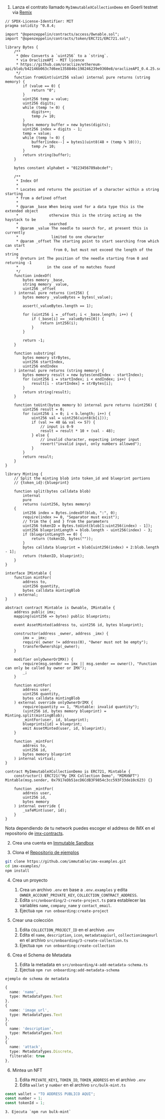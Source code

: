 1. Lanza el contrato llamado `MyImmutableXCollectionDemo` en Goerli testnet via [Remix](https://remix.ethereum.org/)

```solidity
// SPDX-License-Identifier: MIT
pragma solidity ^0.8.4;

import "@openzeppelin/contracts/access/Ownable.sol";
import "@openzeppelin/contracts/token/ERC721/ERC721.sol";

library Bytes {
    /**
     * @dev Converts a `uint256` to a `string`.
     * via OraclizeAPI - MIT licence
     * https://github.com/oraclize/ethereum-api/blob/b42146b063c7d6ee1358846c198246239e9360e8/oraclizeAPI_0.4.25.sol
     */
    function fromUint(uint256 value) internal pure returns (string memory) {
        if (value == 0) {
            return "0";
        }
        uint256 temp = value;
        uint256 digits;
        while (temp != 0) {
            digits++;
            temp /= 10;
        }
        bytes memory buffer = new bytes(digits);
        uint256 index = digits - 1;
        temp = value;
        while (temp != 0) {
            buffer[index--] = bytes1(uint8(48 + (temp % 10)));
            temp /= 10;
        }
        return string(buffer);
    }

    bytes constant alphabet = "0123456789abcdef";

    /**
     * Index Of
     *
     * Locates and returns the position of a character within a string starting
     * from a defined offset
     *
     * @param _base When being used for a data type this is the extended object
     *              otherwise this is the string acting as the haystack to be
     *              searched
     * @param _value The needle to search for, at present this is currently
     *               limited to one character
     * @param _offset The starting point to start searching from which can start
     *                from 0, but must not exceed the length of the string
     * @return int The position of the needle starting from 0 and returning -1
     *             in the case of no matches found
     */
    function indexOf(
        bytes memory _base,
        string memory _value,
        uint256 _offset
    ) internal pure returns (int256) {
        bytes memory _valueBytes = bytes(_value);

        assert(_valueBytes.length == 1);

        for (uint256 i = _offset; i < _base.length; i++) {
            if (_base[i] == _valueBytes[0]) {
                return int256(i);
            }
        }

        return -1;
    }

    function substring(
        bytes memory strBytes,
        uint256 startIndex,
        uint256 endIndex
    ) internal pure returns (string memory) {
        bytes memory result = new bytes(endIndex - startIndex);
        for (uint256 i = startIndex; i < endIndex; i++) {
            result[i - startIndex] = strBytes[i];
        }
        return string(result);
    }

    function toUint(bytes memory b) internal pure returns (uint256) {
        uint256 result = 0;
        for (uint256 i = 0; i < b.length; i++) {
            uint256 val = uint256(uint8(b[i]));
            if (val >= 48 && val <= 57) {
                // input is 0-9
                result = result * 10 + (val - 48);
            } else {
                // invalid character, expecting integer input
                revert("invalid input, only numbers allowed");
            }
        }
        return result;
    }
}

library Minting {
    // Split the minting blob into token_id and blueprint portions
    // {token_id}:{blueprint}

    function split(bytes calldata blob)
        internal
        pure
        returns (uint256, bytes memory)
    {
        int256 index = Bytes.indexOf(blob, ":", 0);
        require(index >= 0, "Separator must exist");
        // Trim the { and } from the parameters
        uint256 tokenID = Bytes.toUint(blob[1:uint256(index) - 1]);
        uint256 blueprintLength = blob.length - uint256(index) - 3;
        if (blueprintLength == 0) {
            return (tokenID, bytes(""));
        }
        bytes calldata blueprint = blob[uint256(index) + 2:blob.length - 1];
        return (tokenID, blueprint);
    }
}

interface IMintable {
    function mintFor(
        address to,
        uint256 quantity,
        bytes calldata mintingBlob
    ) external;
}

abstract contract Mintable is Ownable, IMintable {
    address public imx;
    mapping(uint256 => bytes) public blueprints;

    event AssetMinted(address to, uint256 id, bytes blueprint);

    constructor(address _owner, address _imx) {
        imx = _imx;
        require(_owner != address(0), "Owner must not be empty");
        transferOwnership(_owner);
    }

    modifier onlyOwnerOrIMX() {
        require(msg.sender == imx || msg.sender == owner(), "Function can only be called by owner or IMX");
        _;
    }

    function mintFor(
        address user,
        uint256 quantity,
        bytes calldata mintingBlob
    ) external override onlyOwnerOrIMX {
        require(quantity == 1, "Mintable: invalid quantity");
        (uint256 id, bytes memory blueprint) = Minting.split(mintingBlob);
        _mintFor(user, id, blueprint);
        blueprints[id] = blueprint;
        emit AssetMinted(user, id, blueprint);
    }

    function _mintFor(
        address to,
        uint256 id,
        bytes memory blueprint
    ) internal virtual;
}

contract MyImmutableXCollectionDemo is ERC721, Mintable {
    constructor() ERC721("My IMX Collection Demo", "MIMXNFT") Mintable(msg.sender, 0x7917eDb51ecD6CdB3F9854c3cc593F33de10c623) {}

    function _mintFor(
        address user,
        uint256 id,
        bytes memory
    ) internal override {
        _safeMint(user, id);
    }
}
```

Nota dependiendo de tu network puedes escoger el address de IMX en el repositorio de [imx-contracts](https://github.com/immutable/imx-contracts/#immutable-contract-addresses).

2. Crea una cuenta en [Immutable Sandbox](https://market.sandbox.immutable.com/)

3. Clona el [Repositorio de ejemplos](https://github.com/immutable/imx-examples.git)

```bash
git clone https://github.com/immutable/imx-examples.git
cd imx-examples/
npm install
```

4. Crea un proyecto

    1. Crea un archivo `.env` en base a `.env.examples` y edita `OWNER_ACCOUNT_PRIVATE_KEY`, `COLLECTION_CONTRACT_ADDRESS`.
    2. Edita `src/onboarding/2-create-project.ts` para establecer las variables `name`, `company_name` y `contact_email`.
    3. Ejectua `npm run onboarding:create-project`

5. Crear una colección

    1. Edita `COLLECTION_PROJECT_ID` en el archivo `.env`
    2. Edita el `name`, `description`, `icon`, `metadataapiurl`, `collectionimageurl` en el archivo `src/onboarding/3-create-collection.ts`
    3. Ejectua `npm run onboarding:create-collection`

6. Crea el Schema de Metadata

    1. Edita la metadata en `src/onboarding/4-add-metadata-schema.ts`
    2. Ejectua `npm run onboarding:add-metadata-schema`

`ejemplo de schema de metadata`
```ts
{
  name: 'name',
  type: MetadataTypes.Text
},
{
  name: 'image_url',
  type: MetadataTypes.Text
},
{
  name: 'description',
  type: MetadataTypes.Text
},
{
  name: 'attack',
  type: MetadataTypes.Discrete,
  filterable: true
},
```

6. Mintea un NFT

    1. Edita `PRIVATE_KEY1`, `TOKEN_ID`, `TOKEN_ADDRESS` en el archivo `.env`
    2. Edita `wallet` y `number` en el archivo `src/bulk-mint.ts`
```ts
const wallet = "TO ADDRESS PUBLICO AQUI";
const number = 1;
const tokenId = 1;
```
    3. Ejecuta `npm run bulk-mint`
